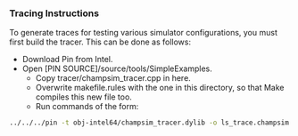 ### Tracing Instructions

To generate traces for testing various simulator configurations, you must first build the tracer. This can be done as follows:

- Download Pin from Intel.
- Open [PIN SOURCE]/source/tools/SimpleExamples.
  - Copy tracer/champsim_tracer.cpp in here.
  - Overwrite makefile.rules with the one in this directory, so that Make compiles this new file too.
  - Run commands of the form:

```sh
../../../pin -t obj-intel64/champsim_tracer.dylib -o ls_trace.champsim -s 1000 -t 2000 -- ${TO BE TRACED}
```